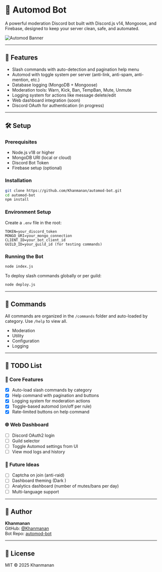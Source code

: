 # 🤖 Automod Bot

A powerful moderation Discord bot built with Discord.js v14, Mongoose, and Firebase, designed to keep your server clean, safe, and automated.

![Automod Banner](https://cwkbot.fun/botbanner.png)

---

## 🚀 Features

- Slash commands with auto-detection and pagination help menu
- Automod with toggle system per server (anti-link, anti-spam, anti-mention, etc.)
- Database logging (MongoDB + Mongoose)
- Moderation tools: Warn, Kick, Ban, TempBan, Mute, Unmute
- Logging system for actions like message delete/edit
- Web dashboard integration (soon)
- Discord OAuth for authentication (in progress)

---

## 🛠 Setup

### Prerequisites

- Node.js v18 or higher
- MongoDB URI (local or cloud)
- Discord Bot Token
- Firebase setup (optional)

### Installation

```bash
git clone https://github.com/Khanmanan/automod-bot.git
cd automod-bot
npm install
```

### Environment Setup

Create a `.env` file in the root:

```env
TOKEN=your_discord_token
MONGO_URI=your_mongo_connection
CLIENT_ID=your_bot_client_id
GUILD_ID=your_guild_id (for testing commands)
```

### Running the Bot

```bash
node index.js
```

To deploy slash commands globally or per guild:

```bash
node deploy.js
```

---

## 🧩 Commands

All commands are organized in the `/commands` folder and auto-loaded by category. Use `/help` to view all.

- Moderation
- Utility
- Configuration
- Logging

---

## 📌 TODO List

### 🔧 Core Features

- [x] Auto-load slash commands by category
- [x] Help command with pagination and buttons
- [x] Logging system for moderation actions
- [x] Toggle-based automod (on/off per rule)
- [x] Rate-limited buttons on help command

### 🌐 Web Dashboard

- [ ] Discord OAuth2 login
- [ ] Guild selector
- [ ] Toggle Automod settings from UI
- [ ] View mod logs and history

### 🧪 Future Ideas

- [ ] Captcha on join (anti-raid)
- [ ] Dashboard theming (Dark )
- [ ] Analytics dashboard (number of mutes/bans per day)
- [ ] Multi-language support

---

## 👤 Author

**Khanmanan**  
GitHub: [@Khanmanan](https://github.com/Khanmanan)  
Bot Repo: [automod-bot](https://github.com/Khanmanan/automod-bot)

---

## 📜 License

MIT © 2025 Khanmanan
